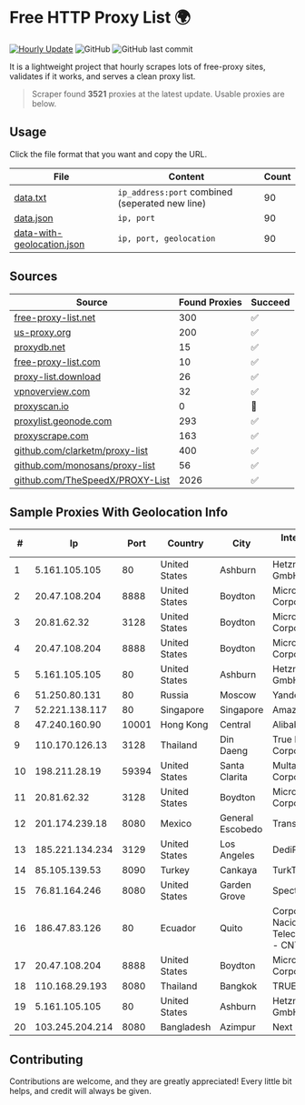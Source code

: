 
# Free HTTP Proxy List 🌍

[![Hourly Update](https://github.com/mertguvencli/http-proxy-list/actions/workflows/main.yml/badge.svg?branch=main)](https://github.com/mertguvencli/http-proxy-list/actions/workflows/main.yml)
![GitHub](https://img.shields.io/github/license/mertguvencli/http-proxy-list)
![GitHub last commit](https://img.shields.io/github/last-commit/mertguvencli/http-proxy-list)

It is a lightweight project that hourly scrapes lots of free-proxy sites, validates if it works, and serves a clean proxy list.


> Scraper found **3521** proxies at the latest update. Usable proxies are below.

## Usage

Click the file format that you want and copy the URL.


|File|Content|Count|
|----|-------|-----|
|[data.txt](https://raw.githubusercontent.com/mertguvencli/http-proxy-list/main/proxy-list/data.txt)|`ip_address:port` combined (seperated new line)|90|
|[data.json](https://raw.githubusercontent.com/mertguvencli/http-proxy-list/main/proxy-list/data.json)|`ip, port`|90|
|[data-with-geolocation.json](https://raw.githubusercontent.com/mertguvencli/http-proxy-list/main/proxy-list/data-with-geolocation.json)|`ip, port, geolocation`|90|

## Sources

|Source|Found Proxies|Succeed|
|------|-------------|-------|
|[free-proxy-list.net](https://free-proxy-list.net)|300|✅|
|[us-proxy.org](https://www.us-proxy.org)|200|✅|
|[proxydb.net](http://proxydb.net)|15|✅|
|[free-proxy-list.com](https://free-proxy-list.com/?page=&port=&type%5B%5D=http&type%5B%5D=https&up_time=0&search=Search)|10|✅|
|[proxy-list.download](https://www.proxy-list.download/HTTP)|26|✅|
|[vpnoverview.com](https://vpnoverview.com/privacy/anonymous-browsing/free-proxy-servers)|32|✅|
|[proxyscan.io](https://www.proxyscan.io)|0|🚫|
|[proxylist.geonode.com](https://proxylist.geonode.com/api/proxy-list?limit=300&page=1&sort_by=lastChecked&sort_type=desc&protocols=http,https)|293|✅|
|[proxyscrape.com](https://api.proxyscrape.com/v2/?request=displayproxies&protocol=http&timeout=10000&country=all&ssl=all&anonymity=all)|163|✅|
|[github.com/clarketm/proxy-list](https://raw.githubusercontent.com/clarketm/proxy-list/master/proxy-list-raw.txt)|400|✅|
|[github.com/monosans/proxy-list](https://raw.githubusercontent.com/monosans/proxy-list/main/proxies/http.txt)|56|✅|
|[github.com/TheSpeedX/PROXY-List](https://raw.githubusercontent.com/TheSpeedX/PROXY-List/master/http.txt)|2026|✅|


## Sample Proxies With Geolocation Info

|#|Ip|Port|Country|City|Internet Service Provider|
|-|--|----|-------|----|-------------------------|
|1|5.161.105.105|80|United States|Ashburn|Hetzner Online GmbH|
|2|20.47.108.204|8888|United States|Boydton|Microsoft Corporation|
|3|20.81.62.32|3128|United States|Boydton|Microsoft Corporation|
|4|20.47.108.204|8888|United States|Boydton|Microsoft Corporation|
|5|5.161.105.105|80|United States|Ashburn|Hetzner Online GmbH|
|6|51.250.80.131|80|Russia|Moscow|Yandex.Cloud LLC|
|7|52.221.138.117|80|Singapore|Singapore|Amazon.com, Inc.|
|8|47.240.160.90|10001|Hong Kong|Central|Alibaba.com LLC|
|9|110.170.126.13|3128|Thailand|Din Daeng|True Internet Corporation CO. Ltd.|
|10|198.211.28.19|59394|United States|Santa Clarita|Multacom Corporation|
|11|20.81.62.32|3128|United States|Boydton|Microsoft Corporation|
|12|201.174.239.18|8080|Mexico|General Escobedo|Transtelco Inc|
|13|185.221.134.234|3129|United States|Los Angeles|DediPath|
|14|85.105.139.53|8090|Turkey|Cankaya|TurkTelecom|
|15|76.81.164.246|8080|United States|Garden Grove|Spectrum|
|16|186.47.83.126|80|Ecuador|Quito|Corporacion Nacional De Telecomunicaciones - CNT EP|
|17|20.47.108.204|8888|United States|Boydton|Microsoft Corporation|
|18|110.168.29.193|8080|Thailand|Bangkok|TRUENET|
|19|5.161.105.105|80|United States|Ashburn|Hetzner Online GmbH|
|20|103.245.204.214|8080|Bangladesh|Azimpur|Next Online Ltd.|



## Contributing

Contributions are welcome, and they are greatly appreciated! Every
little bit helps, and credit will always be given.

